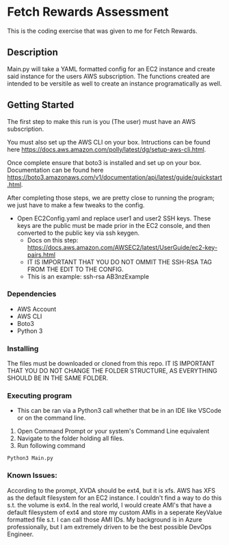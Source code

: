# Fetch Rewards Assessment  

This is the coding exercise that was given to me for Fetch Rewards.

## Description

Main.py will take a YAML formatted config for an EC2 instance and create said instance for the users AWS subscription.
The functions created are intended to be versitile as well to create an instance programatically as well.

## Getting Started

The first step to make this run is you (The user) must have an AWS subscription.

You must also set up the AWS CLI on your box. Intructions can be found here https://docs.aws.amazon.com/polly/latest/dg/setup-aws-cli.html.

Once complete ensure that boto3 is installed and set up on your box. Documentation can be found here https://boto3.amazonaws.com/v1/documentation/api/latest/guide/quickstart.html.

After completing those steps, we are pretty close to running the program; we just have to make a few tweaks to the config.
  - Open EC2Config.yaml and replace user1 and user2 SSH keys. These keys are the public must be made prior in the EC2 console, and then converted to the public key via ssh keygen. 
    -  Docs on this step: https://docs.aws.amazon.com/AWSEC2/latest/UserGuide/ec2-key-pairs.html
    -  IT IS IMPORTANT THAT YOU DO NOT OMMIT THE SSH-RSA TAG FROM THE EDIT TO THE CONFIG.
    -  This is an example: ssh-rsa AB3nzExample
  
### Dependencies

* AWS Account
* AWS CLI
* Boto3
* Python 3

### Installing

The files must be downloaded or cloned from this repo. IT IS IMPORTANT THAT YOU DO NOT CHANGE THE FOLDER STRUCTURE, AS EVERYTHING SHOULD BE IN THE SAME FOLDER.

### Executing program

* This can be ran via a Python3 call whether that be in an IDE like VSCode or on the command line.

1. Open Command Prompt or your system's Command Line equivalent
2. Navigate to the folder holding all files.
3. Run following command
```
Python3 Main.py
```

### Known Issues:
According to the prompt, XVDA should be ext4, but it is xfs. AWS has XFS as the default filesystem for an EC2 instance. I couldn't find a way to do this s.t. the volume is ext4.
In the real world, I would create AMI's that have a default filesystem of ext4 and store my custom AMIs in a seperate KeyValue formatted file s.t. I can call those AMI IDs. My background
is in Azure professionally, but I am extremely driven to be the best possible DevOps Engineer.

